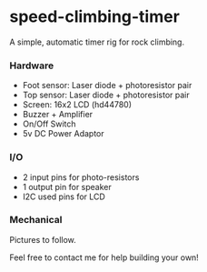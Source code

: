 # speed-climbing-timer
A simple, automatic timer rig for rock climbing.

### Hardware
- Foot sensor: Laser diode + photoresistor pair
- Top sensor: Laser diode + photoresistor pair
- Screen: 16x2 LCD (hd44780)
- Buzzer + Amplifier
- On/Off Switch
- 5v DC Power Adaptor

### I/O
- 2 input pins for photo-resistors
- 1 output pin for speaker
- I2C used pins for LCD

### Mechanical
Pictures to follow.


Feel free to contact me for help building your own!

